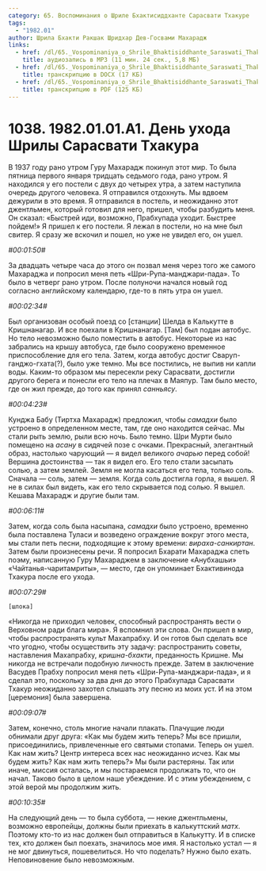 ```yaml
---
category: 65. Воспоминания о Шриле Бхактисиддханте Сарасвати Тхакуре
tags:
  - "1982.01"
author: Шрила Бхакти Ракшак Шридхар Дев-Госвами Махарадж
links:
  - href: /dl/65._Vospominaniya_o_Shrile_Bhaktisiddhante_Saraswati_Thakure/1038_1982.01.01.A1_SridharMj_Den_uhoda_Shrily_Sarasvati_Thakura.mp3
    title: аудиозапись в MP3 (11 мин. 24 сек., 5,8 МБ)
  - href: /dl/65._Vospominaniya_o_Shrile_Bhaktisiddhante_Saraswati_Thakure/1038_1982.01.01.A1_SridharMj_Den_uhoda_Shrily_Sarasvati_Thakura.docx
    title: транскрипцию в DOCX (17 КБ)
  - href: /dl/65._Vospominaniya_o_Shrile_Bhaktisiddhante_Saraswati_Thakure/1038_1982.01.01.A1_SridharMj_Den_uhoda_Shrily_Sarasvati_Thakura.pdf
    title: транскрипцию в PDF (125 КБ)
---
```


# 1038. 1982.01.01.A1. День ухода Шрилы Сарасвати Тхакура

В 1937 году рано утром Гуру Махарадж покинул этот мир. То была пятница первого января тридцать седьмого года, рано утром. Я находился у его постели с двух до четырех утра, а затем наступила очередь другого человека. Я отправился отдохнуть. Мы вдвоем дежурили в это время. Я отправился в постель, и неожиданно этот джентльмен, который готовил для него, пришел, чтобы разбудить меня. Он сказал: «Быстрей иди, возможно, Прабхупада уходит. Быстрее пойдем!» Я пришел к его постели. Я лежал в постели, но на мне был свитер. Я сразу же вскочил и пошел, но уже не увидел его, он ушел.

*#00:01:50#*

За двадцать четыре часа до этого он позвал меня через того же самого Махараджа и попросил меня петь «Шри-Рупа-манджари-пада». То было в четверг рано утром. После полуночи начался новый год согласно английскому календарю, где-то в пять утра он ушел.

*#00:02:34#*

Был организован особый поезд со [станции] Шелда в Калькутте в Кришнанагар. И все поехали в Кришнанагар. [Там] был подан автобус. Но тело невозможно было поместить в автобус. Некоторые из нас забрались на крышу автобуса, где было сооружено временное приспособление для его тела. Затем, когда автобус достиг Сваруп-ганджо-гхата(?), было уже темно. Мы все постились, не выпив ни капли воды. Каким-то образом мы пересекли реку Сарасвати, достигли другого берега и понесли его тело на плечах в Маяпур. Там было место, где он жил прежде, до того как принял *санньясу*.

*#00:04:23#*

Кунджа Бабу (Тиртха Махарадж) предложил, чтобы *самадхи* было устроено в определенном месте, там, где оно находится сейчас. Мы стали рыть землю, рыли всю ночь. Было темно. Шри Мурти было помещено на *асану* в сидячей позе с очками. Прекрасный, элегантный образ, настолько чарующий — я видел великого *ачарью* перед собой! Вершина достоинства — так я видел его. Его тело стали засыпать солью, а затем землей. Земля не могла касаться его тела, только соль. Сначала — соль, затем — земля. Когда соль достигла горла, я вышел. Я не в силах был видеть, как его тело скрывается под солью. Я вышел. Кешава Махарадж и другие были там.

*#00:06:11#*

Затем, когда соль была насыпана, *самадхи* было устроено, временно была поставлена Туласи и возведено ограждение вокруг этого места, мы стали петь песни, подходящие к этому времени: *вираха-санкиртан*. Затем были произнесены речи. Я попросил Бхарати Махараджа спеть поэму, написанную Гуру Махараджем в заключение «Анубхашьи» «Чайтанья-чаритамриты», — место, где он упоминает Бхактивинода Тхакура после его ухода.

*#00:07:29#*

    [шлока]

«Никогда не приходил человек, способный распространять вести о Верховном ради блага мира». Я вспомнил эти слова. Он пришел в мир, чтобы распространять культ Махапрабху. И он готов был сделать все что угодно, чтобы осуществить эту задачу: распространить советы, наставления Махапрабху, *кришна-бхакти*, преданность Кришне. Мы никогда не встречали подобную личность прежде. Затем в заключение Васудев Прабху попросил меня петь «Шри-Рупа-манджари-пада», и я сделал это, поскольку за два дня до этого Прабхупада Сарасвати Тхакур неожиданно захотел слышать эту песню из моих уст. И на этом [церемония] была завершена.

*#00:09:07#*

Затем, конечно, столь многие начали плакать. Плачущие люди обнимали друг друга: «Как мы будем жить теперь? Мы все пришли, присоединились, привлеченные его святыми стопами. Теперь он ушел. Как нам жить? Центр интереса всех нас неожиданно исчез. Как мы будем жить? Как нам жить теперь?» Мы были растеряны. Так или иначе, миссия осталась, и мы постараемся продолжать то, что он начал. Таково было в целом наше убеждение. И с этим убеждением, с этой верой мы продолжим жить.

*#00:10:35#*

На следующий день — то была суббота, — некие джентльмены, возможно европейцы, должны были приехать в калькуттский *матх*. Поэтому кто-то из нас должен был отправиться в Калькутту. И в списке тех, кто должен был поехать, значилось мое имя. Я настолько устал — я не мог двинуться, пошевелиться. Но что поделать? Нужно было ехать. Неповиновение было невозможным.

